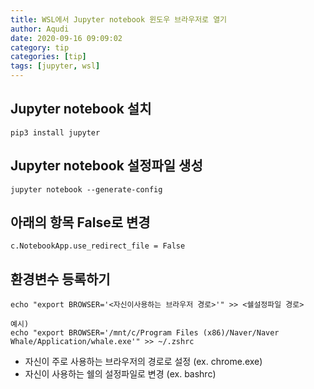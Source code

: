 ```yaml
---
title: WSL에서 Jupyter notebook 윈도우 브라우저로 열기
author: Aqudi
date: 2020-09-16 09:09:02
category: tip
categories: [tip]
tags: [jupyter, wsl]
---
```


## Jupyter notebook 설치
```shell
pip3 install jupyter
```

## Jupyter notebook 설정파일 생성
```shell
jupyter notebook --generate-config
```

## 아래의 항목 False로 변경
```shell
c.NotebookApp.use_redirect_file = False
```

## 환경변수 등록하기
```shell
echo "export BROWSER='<자신이사용하는 브라우저 경로>'" >> <쉘설정파일 경로>

예시)
echo "export BROWSER='/mnt/c/Program Files (x86)/Naver/Naver Whale/Application/whale.exe'" >> ~/.zshrc
```
+ 자신이 주로 사용하는 브라우저의 경로로 설정 (ex. chrome.exe)
+ 자신이 사용하는 쉘의 설정파일로 변경 (ex. bashrc)
